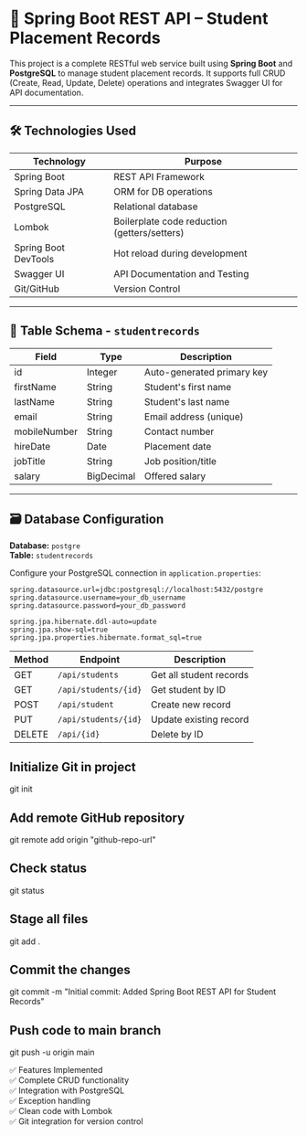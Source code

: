 # 📘 Spring Boot REST API – Student Placement Records

This project is a complete RESTful web service built using **Spring Boot** and **PostgreSQL** to manage student placement records. It supports full CRUD (Create, Read, Update, Delete) operations and integrates Swagger UI for API documentation.

---

## 🛠️ Technologies Used

| Technology       | Purpose                                |
|------------------|----------------------------------------|
| Spring Boot      | REST API Framework                     |
| Spring Data JPA  | ORM for DB operations                  |
| PostgreSQL       | Relational database                    |
| Lombok           | Boilerplate code reduction (getters/setters) |
| Spring Boot DevTools | Hot reload during development     |
| Swagger UI       | API Documentation and Testing          |
| Git/GitHub       | Version Control                        |

---

## 🧾 Table Schema - `studentrecords`

| Field        | Type        | Description                  |
|--------------|-------------|------------------------------|
| id           | Integer     | Auto-generated primary key   |
| firstName    | String      | Student's first name         |
| lastName     | String      | Student's last name          |
| email        | String      | Email address (unique)       |
| mobileNumber | String      | Contact number               |
| hireDate     | Date        | Placement date               |
| jobTitle     | String      | Job position/title           |
| salary       | BigDecimal  | Offered salary               |

---

## 🗃️ Database Configuration

**Database:** `postgre`  
**Table:** `studentrecords`

Configure your PostgreSQL connection in `application.properties`:

```properties
spring.datasource.url=jdbc:postgresql://localhost:5432/postgre
spring.datasource.username=your_db_username
spring.datasource.password=your_db_password

spring.jpa.hibernate.ddl-auto=update
spring.jpa.show-sql=true
spring.jpa.properties.hibernate.format_sql=true

```

| Method | Endpoint    | Description             |
| ------ | ----------- | ----------------------- |
| GET    | `/api/students` | Get all student records |
| GET    | `/api/students/{id}` | Get student by ID       |
| POST   | `/api/student` | Create new record       |
| PUT    | `/api/students/{id}` | Update existing record  |
| DELETE | `/api/{id}` | Delete by ID            |

## Initialize Git in project
git init
## Add remote GitHub repository
git remote add origin "github-repo-url"
## Check status
git status
## Stage all files
git add .
## Commit the changes
git commit -m "Initial commit: Added Spring Boot REST API for Student Records"
## Push code to main branch
git push -u origin main


✅ Features Implemented <br/>
✅ Complete CRUD functionality <br/>
✅ Integration with PostgreSQL <br/>
✅ Exception handling <br/>
✅ Clean code with Lombok <br/>
✅ Git integration for version control <br/>